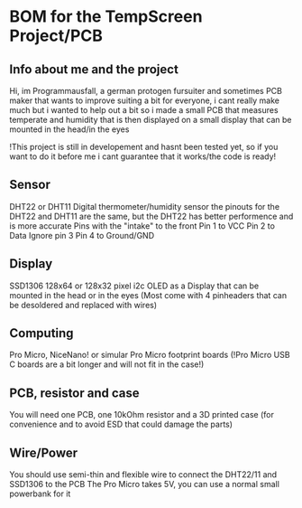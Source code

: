 # BOM for the TempScreen Project/PCB

## Info about me and the project
Hi, im Programmausfall, a german protogen fursuiter and sometimes PCB maker that wants to improve suiting a bit for everyone, i cant really make much but i wanted to help out a bit so i made a small PCB that measures temperate and humidity that is then displayed on a small display that can be mounted in the head/in the eyes

!This project is still in developement and hasnt been tested yet, so if you want to do it before me i cant guarantee that it works/the code is ready!

## Sensor
DHT22 or DHT11 Digital thermometer/humidity sensor 
the pinouts for the DHT22 and DHT11 are the same, but the DHT22 has better performence and is more accurate
Pins with the "intake" to the front
Pin 1 to VCC
Pin 2 to Data
Ignore pin 3
Pin 4 to Ground/GND
## Display
SSD1306 128x64 or 128x32 pixel i2c OLED as a Display that can be mounted in the head or in the eyes
(Most come with 4 pinheaders that can be desoldered and replaced with wires)

## Computing 
Pro Micro, NiceNano! or simular Pro Micro footprint boards 
(!Pro Micro USB C boards are a bit longer and will not fit in the case!)

## PCB, resistor and case 
You will need one PCB, one 10kOhm resistor and a 3D printed case (for convenience and to avoid ESD that could damage the parts)

## Wire/Power
You should use semi-thin and flexible wire to connect the DHT22/11 and SSD1306 to the PCB
The Pro Micro takes 5V, you can use a normal small powerbank for it
